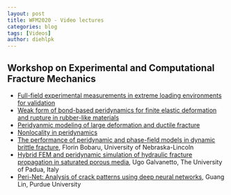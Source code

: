 ```yaml
---
layout: post
title: WFM2020 - Video lectures 
categories: blog
tags: [Videos]
author: diehlpk
---
```

## Workshop on Experimental and Computational Fracture Mechanics

* [Full-field experimental measurements in extreme loading environments for validation](https://www.youtube.com/watch?v=Nlr2pOCxzww)
* [Weak form of bond-based peridynamics for finite elastic deformation and rupture in rubber-like materials](https://www.youtube.com/watch?v=oq_ih_PMzYY)
* [Peridyanmic modeling of large deformation and ductile fracture](https://www.youtube.com/watch?v=AqcyfyeyXHM)
* [Nonlocality in peridynamics](https://www.youtube.com/watch?v=_Uv-_K3KTek)
* [The performance of peridynamic and phase-field models in dynamic brittle fracture](https://www.youtube.com/watch?v=4fHyZS7Y7vg), Florin Bobaru, University of Nebraska-Lincoln
* [Hybrid FEM and peridynamic simulation of hydraulic fracture propagation in saturated porous media](https://www.youtube.com/watch?v=aZh0aUtKteo), Ugo Galvanetto, The University of Padua, Italy 
* [Peri-Net: Analysis of crack patterns using deep neural networks](https://www.youtube.com/watch?v=hxjVByEPnRw), Guang Lin, Purdue University 

